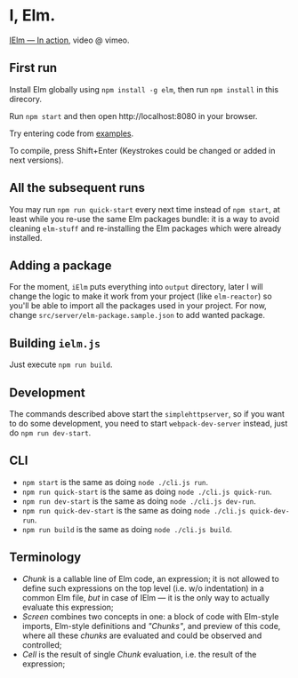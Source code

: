 # I, Elm.

[IElm — In action](https://vimeo.com/242822314), video @ vimeo.

## First run

Install Elm globally using `npm install -g elm`, then run `npm install` in this direcory.

Run `npm start` and then open http://localhost:8080 in your browser.

Try entering code from [examples](./examples).

To compile, press Shift+Enter (Keystrokes could be changed or added in next versions).

## All the subsequent runs

You may run `npm run quick-start` every next time instead of `npm start`, at least while you re-use the same Elm packages bundle: it is a way to avoid cleaning `elm-stuff` and re-installing the Elm packages which were already installed.

## Adding a package

For the moment, `iElm` puts everything into `output` directory, later I will change the logic to make it work from your project (like `elm-reactor`) so you'll be able to import all the packages used in your project. For now, change `src/server/elm-package.sample.json` to add wanted package.

## Building `ielm.js`

Just execute `npm run build`.

## Development

The commands described above start the `simplehttpserver`, so if you want to do some development, you need to start `webpack-dev-server` instead, just do `npm run dev-start`.

## CLI

* `npm start` is the same as doing `node ./cli.js run`.
* `npm run quick-start` is the same as doing `node ./cli.js quick-run`.
* `npm run dev-start` is the same as doing `node ./cli.js dev-run`.
* `npm run quick-dev-start` is the same as doing `node ./cli.js quick-dev-run`.
* `npm run build` is the same as doing `node ./cli.js build`.

## Terminology

* _Chunk_ is a callable line of Elm code, an expression; it is not allowed to define such expressions on the top level (i.e. w/o indentation) in a common Elm file, _but_ in case of IElm — it is the only way to actually evaluate this expression;
* _Screen_ combines two concepts in one: a block of code with Elm-style imports, Elm-style definitions and _"Chunks"_, and preview of this code, where all these _chunks_ are evaluated and could be observed and controlled;
* _Cell_ is the result of single _Chunk_ evaluation, i.e. the result of the expression;
